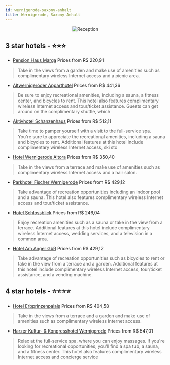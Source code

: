```yaml
---
id: wernigerode-saxony-anhalt
title: Wernigerode, Saxony-Anhalt
---
```


<center><img src="https://i.travelapi.com/hotels/32000000/31700000/31700000/31699947/d2d6bced_z.jpg" alt="Reception" /></center>


##  3 star hotels - ⭐️⭐️⭐️

-    [Pension Haus Marga](https://us.hurb.com/hotels/wernigerode/pension-haus-marga-JNP-JP621571?cmp=18055) Prices from R$ 220,91
   > Take in the views from a garden and make use of amenities such as complimentary wireless Internet access and a picnic area.
-    [Altwernigeröder Apparthotel](https://us.hurb.com/hotels/wernigerode/altwernigeroder-apparthotel-JNP-JP433461?cmp=18055) Prices from R$ 441,36
   > Be sure to enjoy recreational amenities, including a sauna, a fitness center, and bicycles to rent. This hotel also features complimentary wireless Internet access and tour/ticket assistance. Guests can get around on the complimentary shuttle, which 
-    [Aktivhotel Schanzenhaus](https://us.hurb.com/hotels/wernigerode/aktivhotel-schanzenhaus-JNP-JP665203?cmp=18055) Prices from R$ 512,11
   > Take time to pamper yourself with a visit to the full-service spa. You're sure to appreciate the recreational amenities, including a sauna and bicycles to rent. Additional features at this hotel include complimentary wireless Internet access, ski sto
-    [Hotel Wernigerode Altora](https://us.hurb.com/hotels/wernigerode/hotel-wernigerode-altora-JNP-JP266557?cmp=18055) Prices from R$ 350,40
   > Take in the views from a terrace and make use of amenities such as complimentary wireless Internet access and a hair salon.
-    [Parkhotel Fischer Wernigerode](https://us.hurb.com/hotels/wernigerode/parkhotel-fischer-wernigerode-JNP-JP479699?cmp=18055) Prices from R$ 429,12
   > Take advantage of recreation opportunities including an indoor pool and a sauna. This hotel also features complimentary wireless Internet access and tour/ticket assistance.
-    [Hotel Schlossblick](https://us.hurb.com/hotels/wernigerode/hotel-schlossblick-JNP-JP363084?cmp=18055) Prices from R$ 246,04
   > Enjoy recreation amenities such as a sauna or take in the view from a terrace. Additional features at this hotel include complimentary wireless Internet access, wedding services, and a television in a common area.
-    [Hotel Am Anger GbR](https://us.hurb.com/hotels/wernigerode/hotel-am-anger-gbr-JNP-JP772123?cmp=18055) Prices from R$ 429,12
   > Take advantage of recreation opportunities such as bicycles to rent or take in the view from a terrace and a garden. Additional features at this hotel include complimentary wireless Internet access, tour/ticket assistance, and a vending machine.

##  4 star hotels - ⭐️⭐️⭐️⭐️

-    [Hotel Erbprinzenpalais](https://us.hurb.com/hotels/wernigerode/hotel-erbprinzenpalais-JNP-JP433604?cmp=18055) Prices from R$ 404,58
   > Take in the views from a terrace and a garden and make use of amenities such as complimentary wireless Internet access.
-    [Harzer Kultur- & Kongresshotel Wernigerode](https://us.hurb.com/hotels/wernigerode/harzer-kultur-kongresshotel-wernigerode-JNP-JP260719?cmp=18055) Prices from R$ 547,01
   > Relax at the full-service spa, where you can enjoy massages. If you're looking for recreational opportunities, you'll find a spa tub, a sauna, and a fitness center. This hotel also features complimentary wireless Internet access and concierge service
